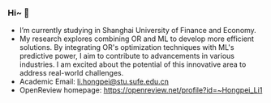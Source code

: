 ### Hi~ 👋
- I’m currently studying in Shanghai University of Finance and Economy.
- My research explores combining OR and ML to develop more efficient solutions. By integrating OR's optimization techniques with ML's predictive power, I aim to contribute to advancements in various industries. I am excited about the potential of this innovative area to address real-world challenges.
- Academic Email: li.hongpei@stu.sufe.edu.cn
- OpenReview homepage: https://openreview.net/profile?id=~Hongpei_Li1
